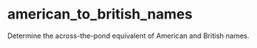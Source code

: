 # american_to_british_names
Determine the across-the-pond equivalent of American and British names.
